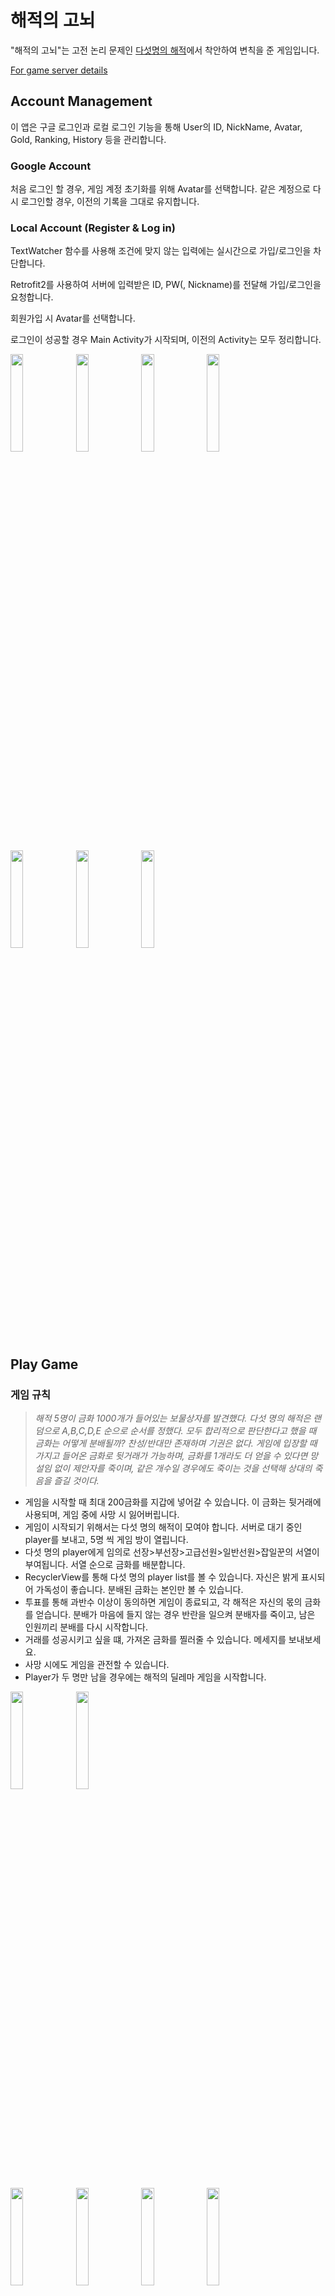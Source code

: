 # 해적의 고뇌

"해적의 고뇌"는 고전 논리 문제인 [다섯명의 해적](https://namu.wiki/w/%EB%8B%A4%EC%84%AF%20%EB%AA%85%EC%9D%98%20%ED%95%B4%EC%A0%81)에서 착안하여 변칙을 준 게임입니다.

[For game server details](https://github.com/heegh000/madcamp-Project-2/tree/main/server)

## Account Management

이 앱은 구글 로그인과 로컬 로그인 기능을 통해 User의 ID, NickName, Avatar, Gold, Ranking, History 등을 관리합니다.


### Google Account

처음 로그인 할 경우, 게임 계정 초기화를 위해 Avatar를 선택합니다. 같은 계정으로 다시 로그인할 경우, 이전의 기록을 그대로 유지합니다.


### Local Account (Register & Log in)

TextWatcher 함수를 사용해 조건에 맞지 않는 입력에는 실시간으로 가입/로그인을 차단합니다.

Retrofit2를 사용하여 서버에 입력받은 ID, PW(, Nickname)를 전달해  가입/로그인을 요청합니다.

회원가입 시 Avatar를 선택합니다.

로그인이 성공할 경우 Main Activity가 시작되며, 이전의 Activity는 모두 정리합니다.


<img width="20%" src ="https://user-images.githubusercontent.com/56427889/178464663-4553a446-5681-48bf-be06-9dcb18fb5fc6.png"/> <img width="20%" src ="https://user-images.githubusercontent.com/56427889/178464760-302e9701-4923-4f7f-b4a9-dde88e769b8a.png"/> <img width="20%" src ="https://user-images.githubusercontent.com/56427889/178467118-1ebe52b8-9213-405b-ab77-93f461ac9ea4.png"/> <img width="20%" src ="https://user-images.githubusercontent.com/56427889/178467302-a8681f90-a1bd-496d-b583-a95de90d79a3.png"/> 

<img width="20%" src ="https://user-images.githubusercontent.com/56427889/178467679-0b24ea00-a4a5-402e-b1ce-ae8d85640a5d.png"/> <img width="20%" src ="https://user-images.githubusercontent.com/56427889/178467697-f7d3ca9b-077e-4972-bac2-f7509d2f2144.png"/> <img width="20%" src ="https://user-images.githubusercontent.com/56427889/178479929-0663533f-27c8-4b51-b01f-af0724eea82b.png"/>

## Play Game


### 게임 규칙

>*해적 5명이 금화 1000개가 들어있는 보물상자를 발견했다. 다섯 명의 해적은 랜덤으로 A,B,C,D,E 순으로 순서를 정했다. 모두 합리적으로 판단한다고 했을 때 금화는 어떻게 분배될까? 찬성/반대만 존재하며 기권은 없다. 게임에 입장할 때 가지고 들어온 금화로 뒷거래가 가능하며, 금화를 1개라도 더 얻을 수 있다면 망설임 없이 제안자를 죽이며, 같은 개수일 경우에도 죽이는 것을 선택해 상대의 죽음을 즐길 것이다.*

- 게임을 시작할 때 최대 200금화를 지갑에 넣어갈 수 있습니다. 이 금화는 뒷거래에 사용되며, 게임 중에 사망 시 잃어버립니다.
- 게임이 시작되기 위해서는 다섯 명의 해적이 모여야 합니다. 서버로 대기 중인 player를 보내고, 5명 씩 게임 방이 열립니다.
- 다섯 명의 player에게 임의로 선장>부선장>고급선원>일반선원>잡일꾼의 서열이 부여됩니다. 서열 순으로 금화를 배분합니다. 
- RecyclerView를 통해 다섯 명의 player list를 볼 수 있습니다. 자신은 밝게 표시되어 가독성이 좋습니다. 분배된 금화는 본인만 볼 수 있습니다.
- 투표를 통해 과반수 이상이 동의하면 게임이 종료되고, 각 해적은 자신의 몫의 금화를 얻습니다. 분배가 마음에 들지 않는 경우 반란을 일으켜 분배자를 죽이고, 남은 인원끼리 분배를 다시 시작합니다. 
- 거래를 성공시키고 싶을 떄, 가져온 금화를 찔러줄 수 있습니다. 메세지를 보내보세요.
- 사망 시에도 게임을 관전할 수 있습니다.
- Player가 두 명만 남을 경우에는 해적의 딜레마 게임을 시작합니다.

<img width="20%" src ="https://user-images.githubusercontent.com/56427889/178468637-07a178f2-c210-4db4-813a-030bec0f1f25.png"/> <img width="20%" src ="https://user-images.githubusercontent.com/56427889/178468755-18227385-ed7e-41e5-8e40-b86020ed71a3.png"/> 

<img width="20%" src ="https://user-images.githubusercontent.com/56427889/178479105-cb006585-3059-4ba7-9345-4522a99d3899.png"/> <img width="20%" src ="https://user-images.githubusercontent.com/56427889/178479192-59321a51-9fbd-41d2-a753-635499538e62.png"/> <img width="20%" src ="https://user-images.githubusercontent.com/56427889/178479520-91e28949-13f4-4bdf-997a-c88dc38a21e4.png"/> <img width="20%" src ="https://user-images.githubusercontent.com/56427889/178480115-5db9b13c-2b3d-4cdb-8f97-800ef4c61418.png"/>

<!-- <img width="20%" src =""/><img width="20%" src =""/><img width="20%" src =""/> -->


## Extra Features

### History

그동안의 게임 전적을 볼 수 있습니다. RecyclerView를 통해 구현되었으며, 서버에서 데이터를 받아옵니다.

### Ranking

금화 개수를 기준으로 하여 Player의 랭킹을 볼 수 있습니다. RecyclerView를 통해 구현되었으며, 서버에서 데이터를 받아옵니다.

<img width="20%" src ="https://user-images.githubusercontent.com/56427889/178463162-58cc143c-7c06-441a-a0c4-8fabccca24f3.png"/> <img width = 20% src="https://user-images.githubusercontent.com/56427889/178463173-142ce72d-843d-46cb-8757-f99aea869fdd.png"/>

## Development Setting

- OS: Android (minSdk: 21, targetSdk: 32)
- Language: Java
- IDE: Android Studio
- Target Device: Pixel2

### Author

[한양대학교 컴퓨터소프트웨어학부 한관희](https://github.com/dewpe000)

[KAIST 전산학부 김주연](https://github.com/editadiary)

2022.07.06.-2022.07.12.
